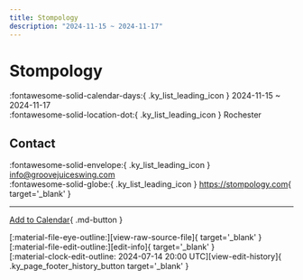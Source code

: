 ```yaml
---
title: Stompology
description: "2024-11-15 ~ 2024-11-17"
---
```


# Stompology 

:fontawesome-solid-calendar-days:{ .ky_list_leading_icon } 2024-11-15 ~ 2024-11-17  
:fontawesome-solid-location-dot:{ .ky_list_leading_icon } Rochester  

## Contact

:fontawesome-solid-envelope:{ .ky_list_leading_icon } <info@groovejuiceswing.com>  
:fontawesome-solid-globe:{ .ky_list_leading_icon } <https://stompology.com>{ target='_blank' }  

---

[Add to Calendar](https://swing.news/ics/en/2024/us/stompology-2024.ics){ .md-button }

<div class="ky_page_footer" markdown>
<div class="ky_page_footer_trailing" markdown="span">
[:material-file-eye-outline:][view-raw-source-file]{ target='_blank' }
[:material-file-edit-outline:][edit-info]{ target='_blank' }
</div>
<div class="ky_page_footer_leading" markdown="span">
[:material-clock-edit-outline: 2024-07-14 20:00 UTC][view-edit-history]{ .ky_page_footer_history_button target='_blank' }
</div>
</div>

[view-raw-source-file]: https://github.com/swingdance/events/blob/main/2024/us/stompology-2024.json "View Raw Source File"
[edit-info]: https://github.com/swingdance/events/issues/new?assignees=&labels=update+event&projects=&template=03-update_entity.yml&title=%5B2024%2Fus%5D%20Stompology&region=us&year=2024&id=stompology-2024&name=Stompology&org_id= "Edit Info"

[view-edit-history]: https://github.com/swingdance/events/commits/main/2024/us/stompology-2024.json "View Edit History"
